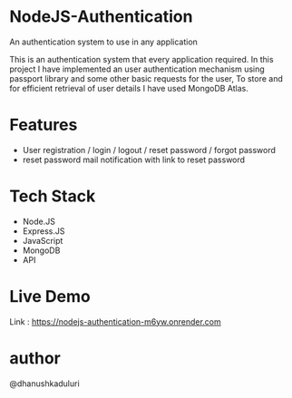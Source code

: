 # NodeJS-Authentication
An authentication system to use in any application

This is an authentication system that every application required. In this project I have implemented an user authentication mechanism using passport library and some other basic requests for the user, To store and for efficient retrieval of user details I have used MongoDB Atlas.

# Features
- User registration / login / logout / reset password / forgot password
- reset password mail notification with link to reset password

# Tech Stack
- Node.JS
- Express.JS
- JavaScript
- MongoDB
- API

# Live Demo
Link : https://nodejs-authentication-m6yw.onrender.com

# author
 @dhanushkaduluri
